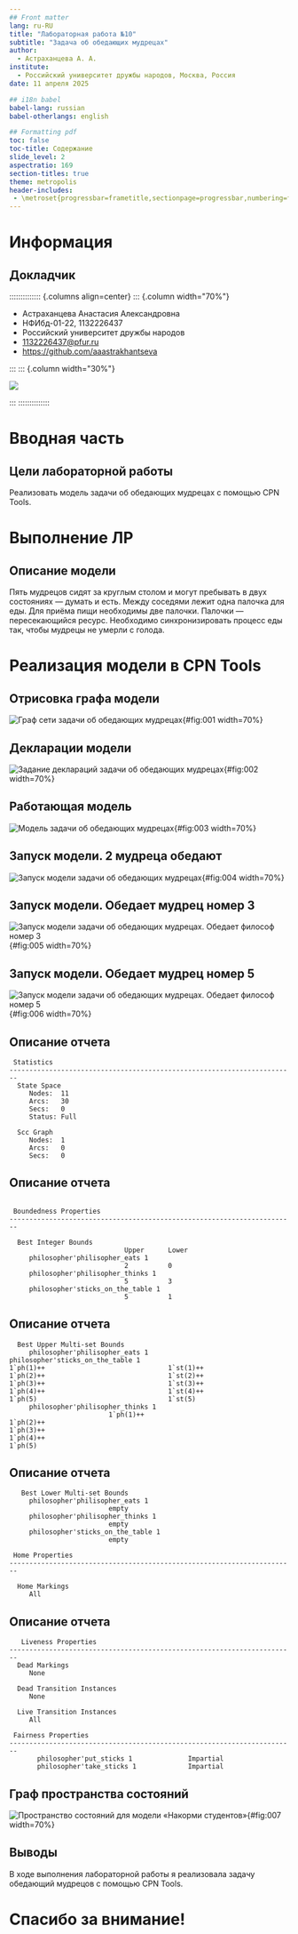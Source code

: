 ```yaml
---
## Front matter
lang: ru-RU
title: "Лабораторная работа №10"
subtitle: "Задача об обедающих мудрецах"
author: 
  - Астраханцева А. А.
institute:
  - Российский университет дружбы народов, Москва, Россия
date: 11 апреля 2025

## i18n babel
babel-lang: russian
babel-otherlangs: english

## Formatting pdf
toc: false
toc-title: Содержание
slide_level: 2
aspectratio: 169
section-titles: true
theme: metropolis
header-includes:
 - \metroset{progressbar=frametitle,sectionpage=progressbar,numbering=fraction}
---
```


# Информация

## Докладчик

:::::::::::::: {.columns align=center}
::: {.column width="70%"}

  * Астраханцева Анастасия Александровна
  * НФИбд-01-22, 1132226437
  * Российский университет дружбы народов
  * [1132226437@pfur.ru](mailto:1132226437@pfur.ru)
  * <https://github.com/aaastrakhantseva>

:::
::: {.column width="30%"}

![](./image/nastya.jpg)

:::
::::::::::::::

# Вводная часть

## Цели лабораторной работы

Реализовать модель задачи об обедающих мудрецах с помощью CPN Tools.

# Выполнение ЛР

## Описание модели

Пять мудрецов сидят за круглым столом и могут пребывать в двух состояниях —
думать и есть. Между соседями лежит одна палочка для еды. Для приёма пищи
необходимы две палочки. Палочки — пересекающийся ресурс. Необходимо синхронизировать процесс еды так, чтобы мудрецы не умерли с голода.

# Реализация модели в CPN Tools

## Отрисовка графа модели

![Граф сети задачи об обедающих мудрецах](image/1.jpg){#fig:001 width=70%}

## Декларации модели

![Задание деклараций задачи об обедающих мудрецах](image/2.jpg){#fig:002 width=70%}

## Работающая модель

![ Модель задачи об обедающих мудрецах](image/3.jpg){#fig:003 width=70%}

## Запуск модели. 2 мудреца обедают

![Запуск модели задачи об обедающих мудрецах](image/7.jpg){#fig:004 width=70%}

## Запуск модели. Обедает мудрец номер 3

![Запуск модели задачи об обедающих мудрецах. Обедает философ номер 3](image/5.jpg){#fig:005 width=70%}


## Запуск модели. Обедает мудрец номер 5

![Запуск модели задачи об обедающих мудрецах. Обедает философ номер 5](image/6.jpg){#fig:006 width=70%}

## Описание отчета

```  
 Statistics
------------------------------------------------------------------------
  State Space
     Nodes:  11
     Arcs:   30
     Secs:   0
     Status: Full

  Scc Graph
     Nodes:  1
     Arcs:   0
     Secs:   0

``` 

## Описание отчета
 
``` 
 
 Boundedness Properties
------------------------------------------------------------------------

  Best Integer Bounds
                             Upper      Lower
     philosopher'philisopher_eats 1
                             2          0
     philosopher'philisopher_thinks 1
                             5          3
     philosopher'sticks_on_the_table 1
                             5          1

``` 

## Описание отчета

``` 
  Best Upper Multi-set Bounds
     philosopher'philisopher_eats 1     philosopher'sticks_on_the_table 1
1`ph(1)++                               1`st(1)++
1`ph(2)++                               1`st(2)++
1`ph(3)++                               1`st(3)++
1`ph(4)++                               1`st(4)++
1`ph(5)                                 1`st(5)
     philosopher'philisopher_thinks 1
                         1`ph(1)++
1`ph(2)++
1`ph(3)++
1`ph(4)++
1`ph(5)
``` 

## Описание отчета

``` 
   Best Lower Multi-set Bounds
     philosopher'philisopher_eats 1
                         empty
     philosopher'philisopher_thinks 1
                         empty
     philosopher'sticks_on_the_table 1
                         empty

 Home Properties
------------------------------------------------------------------------

  Home Markings
     All

``` 

## Описание отчета

``` 
   Liveness Properties
------------------------------------------------------------------------
  Dead Markings
     None

  Dead Transition Instances
     None

  Live Transition Instances
     All

 Fairness Properties
------------------------------------------------------------------------
       philosopher'put_sticks 1              Impartial
       philosopher'take_sticks 1             Impartial

``` 


 


## Граф пространства состояний

![Пространство состояний для модели «Накорми студентов»](image/8.jpg){#fig:007 width=70%}


## Выводы

В ходе выполнения лабораторной работы я реализовала задачу обедающий мудрецов с помощью CPN Tools.

# Спасибо за внимание!

